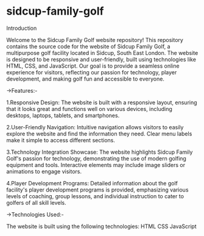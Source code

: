 # sidcup-family-golf
Introduction

Welcome to the Sidcup Family Golf website repository! This repository contains the source code for the website of Sidcup Family Golf, a multipurpose golf facility located in Sidcup, South East London. The website is designed to be responsive and user-friendly, built using technologies like HTML, CSS, and JavaScript. Our goal is to provide a seamless online experience for visitors, reflecting our passion for technology, player development, and making golf fun and accessible to everyone.

->Features:-

1.Responsive Design: The website is built with a responsive layout, ensuring that it looks great and functions well on various devices, including desktops, laptops, tablets, and smartphones.

2.User-Friendly Navigation: Intuitive navigation allows visitors to easily explore the website and find the information they need. Clear menu labels make it simple to access different sections.

3.Technology Integration Showcase: The website highlights Sidcup Family Golf's passion for technology, demonstrating the use of modern golfing equipment and tools. Interactive elements may include image sliders or animations to engage visitors.

4.Player Development Programs: Detailed information about the golf facility's player development programs is provided, emphasizing various levels of coaching, group lessons, and individual instruction to cater to golfers of all skill levels.

->Technologies Used:-

The website is built using the following technologies:
HTML
CSS
JavaScript
